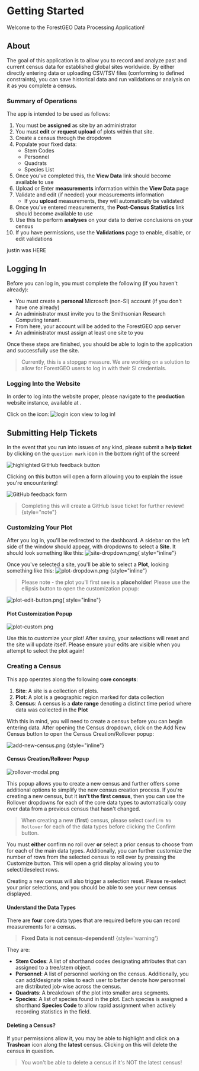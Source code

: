 # Getting Started

Welcome to the ForestGEO Data Processing Application!

## About

The goal of this application is to allow you to record and analyze past and current census data for established global
sites worldwide. By either directly entering data or uploading CSV/TSV files (conforming to defined constraints), you
can save historical data and run validations or analysis on it as you complete a census.

### Summary of Operations

The app is intended to be used as follows:

1. You must be **assigned** as site by an administrator
2. You must **edit** or **request upload** of plots within that site.
3. Create a census through the dropdown
4. Populate your fixed data:
   - Stem Codes
   - Personnel
   - Quadrats
   - Species List
5. Once you've completed this, the **View Data** link should become available to use
6. Upload or Enter **measurements** information within the **View Data** page
7. Validate and edit (if needed) your measurements information
   - If you **upload** measurements, they will automatically be validated!
8. Once you've entered measurements, the **Post-Census Statistics** link should become available to use
9. Use this to perform **analyses** on your data to derive conclusions on your census
10. If you have permissions, use the **Validations** page to enable, disable, or edit validations



justin was HERE

## Logging In

Before you can log in, you must complete the following (if you haven't already):

- You must create a **personal** Microsoft (non-SI) account (if you don't have one already)
- An administrator must invite you to the Smithsonian Research Computing tenant.
- From here, your account will be added to the ForestGEO app server
- An administrator must assign at least one site to you

Once these steps are finished, you should be able to login to the application and successfully use the site.

> Currently, this is a stopgap measure. We are working on a solution to allow for ForestGEO users to log in with their
> SI credentials.

### Logging Into the Website

In order to log into the website proper, please navigate to the **production** website instance, available
at [](https://forestgeo-livesite.azurewebsites.net).

Click on the icon: ![login icon view](mui-login-icon.svg) to log in!

## Submitting Help Tickets

In the event that you run into issues of any kind, please submit a **help ticket** by clicking on the `question mark`
icon in the bottom right of the screen!

![highlighted GitHub feedback button](github-feedback-button.jpg)

Clicking on this button will open a form allowing you to explain the issue you're encountering!

![GitHub feedback form](github-feedback-form.png)

> Completing this will create a GitHub Issue ticket for further review!
> {style="note"}

### Customizing Your Plot

After you log in, you'll be redirected to the dashboard. A sidebar on the left side of the window should appear, with
dropdowns to select a **Site**. It should look something like this:
![site-dropdown.png](site-dropdown.png){ style="inline"}

Once you've selected a site, you'll be able to select a **Plot**, looking something like this:
![plot-dropdown.png](plot-dropdown.png) {style="inline"}

> Please note - the plot you'll first see is a **placeholder**! Please use the ellipsis button to open the customization
> popup:

![plot-edit-button.png](plot-edit-button.png){ style="inline"}

#### Plot Customization Popup

![plot-custom.png](plot-custom.png)

Use this to customize your plot! After saving, your selections will reset and the site will update itself. Please ensure
your edits are visible when you attempt to select the plot again!

### Creating a Census

This app operates along the following **core concepts**:

1. **Site**: A site is a collection of plots.
2. **Plot**: A plot is a geographic region marked for data collection
3. **Census**: A census is a **date range** denoting a distinct time period where data was collected in the **Plot**

With this in mind, you will need to create a census before you can begin entering data. After opening the Census
dropdown, click on the Add New Census button to open the Census Creation/Rollover popup:

![add-new-census.png](add-new-census.png) {style="inline"}

#### Census Creation/Rollover Popup

![rollover-modal.png](rollover-modal.png)

This popup allows you to create a new census and further offers some additional options to simplify the new census
creation process. If you're creating a new census, but it **isn't the first census**, then you can use the Rollover
dropdowns for each of the core data types to automatically copy over data from a previous census that hasn't changed.

> When creating a new (**first**) census, please select `Confirm No Rollover` for each of the data types before clicking
> the Confirm button.

You must **either** confirm no roll over **or** select a prior census to choose from for each of the main data types.
Additionally, you can further customize the number of rows from the selected census to roll over by pressing the
Customize button. This will open a grid display allowing you to select/deselect rows.

Creating a new census will also trigger a selection reset. Please re-select your prior selections, and you should be
able to see your new census displayed.

#### Understand the Data Types

There are **four** core data types that are required before you can record measurements for a census.

> **Fixed Data is not census-dependent!**
> {style='warning'}

They are:

- **Stem Codes**: A list of shorthand codes designating attributes that can assigned to a tree/stem object.
- **Personnel**: A list of personnel working on the census. Additionally, you can add/designate roles to each user to
  better denote how personnel are distributed job-wise across the census.
- **Quadrats**: A breakdown of the plot into smaller area segments.
- **Species**: A list of species found in the plot. Each species is assigned a shorthand **Species Code** to allow rapid
  assignment when actively recording statistics in the field.

#### Deleting a Census?

If your permissions allow it, you may be able to highlight and click on a **Trashcan** icon along the **latest** census.
Clicking on this will delete the census in question.

> You won't be able to delete a census if it's NOT the latest census!

